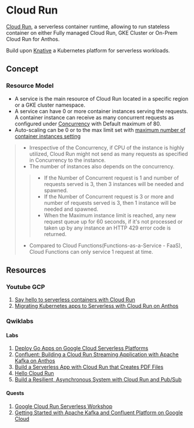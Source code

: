 # Cloud Run

[Cloud Run](https://cloud.google.com/run/docs), a serverless container runtime, allowing to run stateless container on either Fully managed Cloud Run, GKE Cluster or On-Prem Cloud Run for Anthos.

Build upon [Knative](https://cloud.google.com/knative/) a Kubernetes platform for serverless workloads.

## Concept

### Resource Model

- A service is the main resource of Cloud Run located in a specific region or a GKE cluster namespace.
- A service can have 0 or more container instances serving the requests. A container instance can receive as many concurrent requests as configured under [Concurrency](https://cloud.google.com/run/docs/about-concurrency) with Default maximum of 80.
- Auto-scaling can be 0 or to the max limit set with [maximum number of container instances setting](https://cloud.google.com/run/docs/configuring/max-instances)

> - Irrespective of the Concurrency, if CPU of the instance is highly utilized, Cloud Run might not send as many requests as specified in Concurrency to the instance.
> - The number of instances also depends on the concurrency.
>> - If the Number of Concurrent request is 1 and number of requests served is 3, then 3 instances will be needed and spawned.
>> - If the Number of Concurrent request is 3 or more and number of requests served is 3, then 1 instance will be needed and spawned.
>> - When the Maximum instance limit is reached, any new request queue up for 60 seconds, if it's not processed or taken up by any instance an HTTP 429 error code is returned.
> - Compared to Cloud Functions(Functions-as-a-Service - FaaS), Cloud Functions can only service 1 request at time.

## Resources

### Youtube GCP

1. [Say hello to serverless containers with Cloud Run](https://youtu.be/nhwYc4StHIc)
2. [Migrating Kubernetes apps to Serverless with Cloud Run on Anthos](https://youtu.be/0T5UliS9j8A)

### Qwiklabs

#### Labs
1. [Deploy Go Apps on Google Cloud Serverless Platforms](https://www.qwiklabs.com/focuses/10532?parent=catalog)
2. [Confluent: Building a Cloud Run Streaming Application with Apache Kafka on Anthos](https://www.qwiklabs.com/focuses/13005?parent=catalog)
3. [Build a Serverless App with Cloud Run that Creates PDF Files](https://www.qwiklabs.com/focuses/8390?catalog_rank=%7B%22rank%22%3A6%2C%22num_filters%22%3A1%2C%22has_search%22%3Atrue%7D&parent=catalog&search_id=7363891)
4. [Hello Cloud Run](https://www.qwiklabs.com/focuses/5162?catalog_rank=%7B%22rank%22%3A8%2C%22num_filters%22%3A1%2C%22has_search%22%3Atrue%7D&parent=catalog&search_id=7363891)
5. [Build a Resilient, Asynchronous System with Cloud Run and Pub/Sub](https://www.qwiklabs.com/focuses/8389?catalog_rank=%7B%22rank%22%3A10%2C%22num_filters%22%3A3%2C%22has_search%22%3Atrue%7D&parent=catalog&search_id=7363902)

#### Quests
1. [Google Cloud Run Serverless Workshop](https://www.qwiklabs.com/quests/98?catalog_rank=%7B%22rank%22%3A1%2C%22num_filters%22%3A0%2C%22has_search%22%3Atrue%7D&search_id=7363816)
2. [Getting Started with Apache Kafka and Confluent Platform on Google Cloud](https://www.qwiklabs.com/quests/145?catalog_rank=%7B%22rank%22%3A3%2C%22num_filters%22%3A0%2C%22has_search%22%3Atrue%7D&search_id=7363816)
